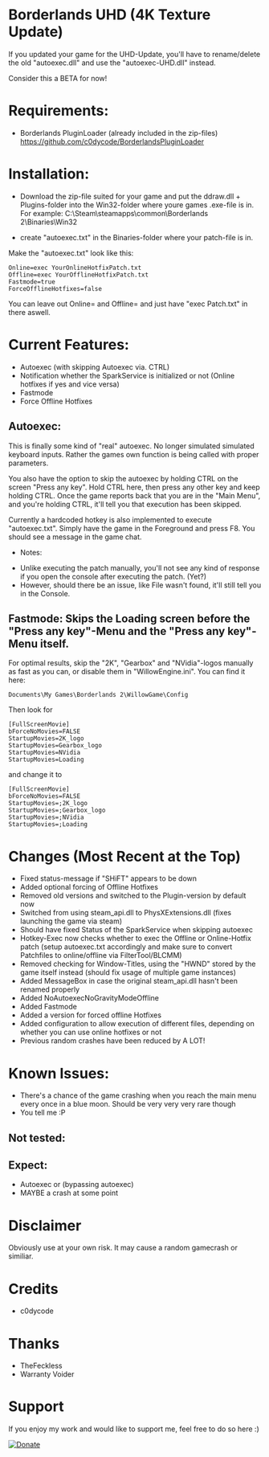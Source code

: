 # Borderlands UHD (4K Texture Update)
If you updated your game for the UHD-Update, you'll have to rename/delete the old "autoexec.dll" and use the "autoexec-UHD.dll" instead.

Consider this a BETA for now!

# Requirements:
- Borderlands PluginLoader (already included in the zip-files) https://github.com/c0dycode/BorderlandsPluginLoader


# Installation:
- Download the zip-file suited for your game and put the ddraw.dll + Plugins-folder into the Win32-folder where youre games .exe-file is in. For example: C:\Steam\steamapps\common\Borderlands 2\Binaries\Win32

- create "autoexec.txt" in the Binaries-folder where your patch-file is in.

Make the "autoexec.txt" look like this:
```
Online=exec YourOnlineHotfixPatch.txt
Offline=exec YourOfflineHotfixPatch.txt
Fastmode=true
ForceOfflineHotfixes=false
```

You can leave out Online= and Offline= and just have "exec Patch.txt" in there aswell.

# Current Features:
- Autoexec (with skipping Autoexec via. CTRL)
- Notification whether the SparkService is initialized or not (Online hotfixes if yes and vice versa)
- Fastmode
- Force Offline Hotfixes

## Autoexec:
This is finally some kind of "real" autoexec. No longer simulated simulated keyboard inputs. Rather the games own function is being called with proper parameters.

You also have the option to skip the autoexec by holding CTRL on the screen "Press any key".
Hold CTRL here, then press any other key and keep holding CTRL. Once the game reports back that you are in the "Main Menu", and you're holding CTRL, it'll tell you that execution has been skipped.

Currently a hardcoded hotkey is also implemented to execute "autoexec.txt". Simply have the game in the Foreground and press F8. You should see a message in the game chat.

* Notes:
- Unlike executing the patch manually, you'll not see any kind of response if you open the console after executing the patch. (Yet?)
- However, should there be an issue, like File wasn't found, it'll still tell you in the Console.

## Fastmode: Skips the Loading screen before the "Press any key"-Menu and the "Press any key"-Menu itself.
For optimal results, skip the "2K", "Gearbox" and "NVidia"-logos manually as fast as you can, or disable them in "WillowEngine.ini".
You can find it here:
```
Documents\My Games\Borderlands 2\WillowGame\Config
```

Then look for
```
[FullScreenMovie]
bForceNoMovies=FALSE
StartupMovies=2K_logo
StartupMovies=Gearbox_logo
StartupMovies=NVidia
StartupMovies=Loading
```

and change it to

```
[FullScreenMovie]
bForceNoMovies=FALSE
StartupMovies=;2K_logo
StartupMovies=;Gearbox_logo
StartupMovies=;NVidia
StartupMovies=;Loading
```

# Changes (Most Recent at the Top)
- Fixed status-message if "SHiFT" appears to be down
- Added optional forcing of Offline Hotfixes
- Removed old versions and switched to the Plugin-version by default now
- Switched from using steam_api.dll to PhysXExtensions.dll (fixes launching the game via steam)
- Should have fixed Status of the SparkService when skipping autoexec
- Hotkey-Exec now checks whether to exec the Offline or Online-Hotfix patch (setup autoexec.txt accordingly and make sure to convert Patchfiles to online/offline via FilterTool/BLCMM)
- Removed checking for Window-Titles, using the "HWND" stored by the game itself instead (should fix usage of multiple game instances)
- Added MessageBox in case the original steam_api.dll hasn't been renamed properly
- Added NoAutoexecNoGravityModeOffline
- Added Fastmode
- Added a version for forced offline Hotfixes
- Added configuration to allow execution of different files, depending on whether you can use online hotfixes or not
- Previous random crashes have been reduced by A LOT!
 
# Known Issues:
- There's a chance of the game crashing when you reach the main menu every once in a blue moon. Should be very very very rare though
- You tell me :P

## Not tested:

## Expect:
- Autoexec or (bypassing autoexec)
- MAYBE a crash at some point

# Disclaimer
Obviously use at your own risk. It may cause a random gamecrash or similiar.

# Credits
- c0dycode

# Thanks
- TheFeckless
- Warranty Voider


# Support
If you enjoy my work and would like to support me, feel free to do so here :)

[![Donate](https://img.shields.io/badge/Donate-PayPal-green.svg)](https://www.paypal.com/cgi-bin/webscr?cmd=_s-xclick&hosted_button_id=CRVHLK9MURS9Q)
